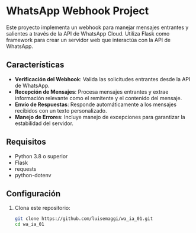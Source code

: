 # WhatsApp Webhook Project

Este proyecto implementa un webhook para manejar mensajes entrantes y salientes a través de la API de WhatsApp Cloud. Utiliza Flask como framework para crear un servidor web que interactúa con la API de WhatsApp.

## Características

- **Verificación del Webhook**: Valida las solicitudes entrantes desde la API de WhatsApp.
- **Recepción de Mensajes**: Procesa mensajes entrantes y extrae información relevante como el remitente y el contenido del mensaje.
- **Envío de Respuestas**: Responde automáticamente a los mensajes recibidos con un texto personalizado.
- **Manejo de Errores**: Incluye manejo de excepciones para garantizar la estabilidad del servidor.

## Requisitos

- Python 3.8 o superior
- Flask
- requests
- python-dotenv

## Configuración

1. Clona este repositorio:
   ```bash
   git clone https://github.com/luisemaggi/wa_ia_01.git
   cd wa_ia_01